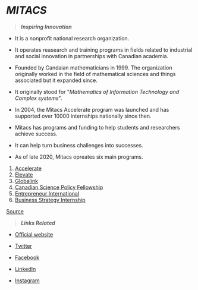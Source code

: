 #  **_MITACS_**
> **_Inspiring Innovation_**

- It is a nonprofit national research organization.

- It operates reasearch and training programs in fields related to industrial and social innovation in partnerships with Canadian academia.

- Founded by Candaian mathematicians in 1999. The organization originally worked in the field of mathematical sciences and things associated but it expanded since.

- It originally stood for "*Mathematics of Information Technology and Complex systems*".

- In 2004, the Mitacs Accelerate program was launched and has supported over 10000 internships nationally since then.

* Mitacs has programs and funding to help students and researchers achieve success.

* It can help turn business challenges into successes.

* As of late 2020, Mitacs opreates six main programs.

1. [Accelerate](https://www.mitacs.ca/en/programs/accelerate)
2. [Elevate](https://www.mitacs.ca/en/programs/elevate)
3. [Globalink](https://www.mitacs.ca/en/programs/globalink)
4. [Canadian Science Policy Fellowship](https://www.mitacs.ca/en/programs/canadian-science-policy-fellowship)
5. [Entrepreneur International](https://www.mitacs.ca/en/programs/entrepreneur-international)
6. [Business Strategy Internship](https://www.mitacs.ca/en/programs/business-strategy-internship)

[Source](https://en.wikipedia.org/wiki/Mitacs)

> **_Links Related_**

* [Official website](https://www.mitacs.ca/en)

* [Twitter](https://twitter.com/MitacsCanada)

* [Facebook](https://www.facebook.com/MITACS)

* [LinkedIn](https://www.linkedin.com/company/mitacs)

* [Instagram](https://instagram.com/mitacs)

